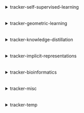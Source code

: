 
<details>
<summary>tracker-self-supervised-learning</summary>
<br>

| Repository Name                                                                         |
|:----------------------------------------------------------------------------------------|
| [dino](https://github.com/SauravMaheshkar/dino)                                         |
| [Self-Supervised-Learning](https://github.com/SauravMaheshkar/Self-Supervised-Learning) |
| [SSL-Graphs](https://github.com/SauravMaheshkar/SSL-Graphs)                             |

</details>
<br>
<br>

<details>
<summary>tracker-geometric-learning</summary>
<br>

| Repository Name                                                                           |
|:------------------------------------------------------------------------------------------|
| [Graph-Property-Prediction](https://github.com/SauravMaheshkar/Graph-Property-Prediction) |
| [GraphMLP-Flax](https://github.com/SauravMaheshkar/GraphMLP-Flax)                         |
| [Link-Property-Prediction](https://github.com/SauravMaheshkar/Link-Property-Prediction)   |
| [Node-Property-Prediction](https://github.com/SauravMaheshkar/Node-Property-Prediction)   |
| [Representative-Selection](https://github.com/SauravMaheshkar/Representative-Selection)   |
| [SSL-Graphs](https://github.com/SauravMaheshkar/SSL-Graphs)                               |

</details>
<br>
<br>

<details>
<summary>tracker-knowledge-distillation</summary>
<br>

| Repository Name                                                                     |
|:------------------------------------------------------------------------------------|
| [gMLP](https://github.com/SauravMaheshkar/gMLP)                                     |
| [Knowledge-Distillation](https://github.com/SauravMaheshkar/Knowledge-Distillation) |

</details>
<br>
<br>

<details>
<summary>tracker-implicit-representations</summary>
<br>

| Repository Name                                 |
|:------------------------------------------------|
| [NeRF](https://github.com/SauravMaheshkar/NeRF) |

</details>
<br>
<br>

<details>
<summary>tracker-bioinformatics</summary>
<br>

| Repository Name                                                                         |
|:----------------------------------------------------------------------------------------|
| [gMLP](https://github.com/SauravMaheshkar/gMLP)                                         |
| [Radiology-Classification](https://github.com/SauravMaheshkar/Radiology-Classification) |

</details>
<br>
<br>

<details>
<summary>tracker-misc</summary>
<br>

| Repository Name                                                                                 |
|:------------------------------------------------------------------------------------------------|
| [binary-exploitation-template](https://github.com/SauravMaheshkar/binary-exploitation-template) |
| [Compressed-DNNs-Forget](https://github.com/SauravMaheshkar/Compressed-DNNs-Forget)             |
| [dotfiles](https://github.com/SauravMaheshkar/dotfiles)                                         |
| [egnn](https://github.com/SauravMaheshkar/egnn)                                                 |
| [flax-package-template](https://github.com/SauravMaheshkar/flax-package-template)               |
| [Hot-Dog-Not-Hot-Dog](https://github.com/SauravMaheshkar/Hot-Dog-Not-Hot-Dog)                   |
| [kaggle](https://github.com/SauravMaheshkar/kaggle)                                             |
| [Lane-Detection-PyTorch](https://github.com/SauravMaheshkar/Lane-Detection-PyTorch)             |
| [meta-pretraining](https://github.com/SauravMaheshkar/meta-pretraining)                         |
| [Personal-Notes](https://github.com/SauravMaheshkar/Personal-Notes)                             |
| [python-template](https://github.com/SauravMaheshkar/python-template)                           |
| [RayTracing](https://github.com/SauravMaheshkar/RayTracing)                                     |
| [repos-tracker](https://github.com/SauravMaheshkar/repos-tracker)                               |
| [rtdl](https://github.com/SauravMaheshkar/rtdl)                                                 |
| [SauravMaheshkar](https://github.com/SauravMaheshkar/SauravMaheshkar)                           |
| [sauravmaheshkar.github.io](https://github.com/SauravMaheshkar/sauravmaheshkar.github.io)       |
| [X-Ray-Image-Classification](https://github.com/SauravMaheshkar/X-Ray-Image-Classification)     |

</details>
<br>
<br>

<details>
<summary>tracker-temp</summary>
<br>

| Repository Name                                                           |
|:--------------------------------------------------------------------------|
| [flax](https://github.com/SauravMaheshkar/flax)                           |
| [geoopt](https://github.com/SauravMaheshkar/geoopt)                       |
| [ivy](https://github.com/SauravMaheshkar/ivy)                             |
| [jaxopt](https://github.com/SauravMaheshkar/jaxopt)                       |
| [kfac-jax](https://github.com/SauravMaheshkar/kfac-jax)                   |
| [nerfstudio](https://github.com/SauravMaheshkar/nerfstudio)               |
| [pytorch_geometric](https://github.com/SauravMaheshkar/pytorch_geometric) |
| [t5x](https://github.com/SauravMaheshkar/t5x)                             |
| [trax](https://github.com/SauravMaheshkar/trax)                           |

</details>
<br>
<br>

